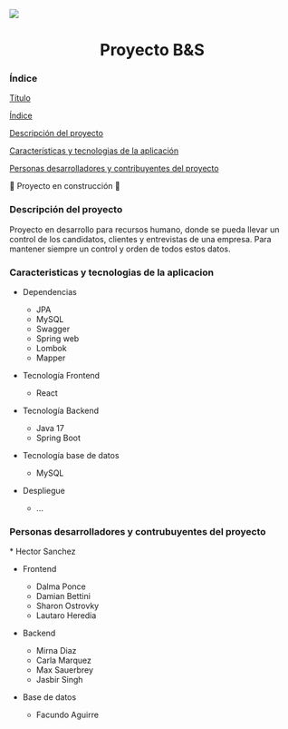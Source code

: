 <p align="left">
   <img src="https://img.shields.io/badge/STATUS-EN%20DESAROLLO-green">
</p>
<h1 align="center" name="Título"> Proyecto B&S </h1>

<h3 name="índice">Índice</h2>

[Título](#Título)

[Índice](#índice)

[Descripción del proyecto](#descripción-del-proyecto)

[Características y tecnologias de la aplicación](#Características-y-tecnologias-de-la-aplicación)

[Personas desarrolladores y contribuyentes del proyecto](#personas-desarrolladores-y-contribuyentes)

:construction: Proyecto en construcción :construction:
<h3 name="descripción-del-proyecto">Descripción del proyecto</h2>
    Proyecto en desarrollo para recursos humano, donde se pueda llevar un control de los candidatos, clientes y entrevistas de una empresa.
    Para mantener siempre un control y orden de todos estos datos.

<h3 name="Características-y-tecnologias-de-la-aplicación">Caracteristicas y tecnologias de la aplicacion</h2>

 * Dependencias

   *   JPA 
   *   MySQL 
   *   Swagger 
   *   Spring web 
   *   Lombok 
   *   Mapper
* Tecnología Frontend
  *   React
* Tecnología Backend
  *   Java 17
  *   Spring Boot
* Tecnología base de datos 
  * MySQL
* Despliegue
  * ...

<h3 name="personas-desarrolladores-y-contribuyentes">Personas desarrolladores y contrubuyentes del proyecto</h2>
* Hector Sanchez

* Frontend

  * Dalma Ponce
  * Damian Bettini
  * Sharon Ostrovky
  * Lautaro Heredia
  
* Backend

  * Mirna Diaz
  * Carla Marquez
  * Max Sauerbrey
  * Jasbir Singh
  
* Base de datos

  * Facundo Aguirre



